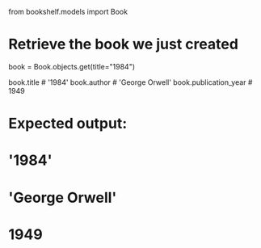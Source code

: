from bookshelf.models import Book

# Retrieve the book we just created
book = Book.objects.get(title="1984")

book.title           # '1984'
book.author          # 'George Orwell'
book.publication_year  # 1949

# Expected output:
# '1984'
# 'George Orwell'
# 1949
